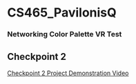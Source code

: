 # CS465_PavilonisQ

### Networking Color Palette VR Test

## Checkpoint 2 
[Checkpoint 2 Project Demonstration Video ](https://www.youtube.com/watch?v=PAyXtNHcipc)
